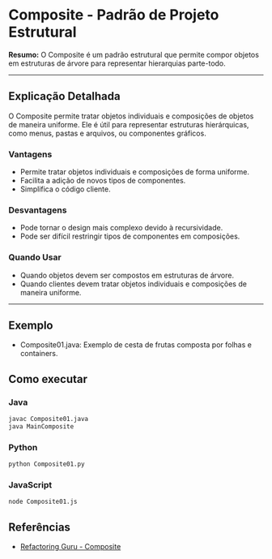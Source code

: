 # Composite - Padrão de Projeto Estrutural

**Resumo:**
O Composite é um padrão estrutural que permite compor objetos em estruturas de árvore para representar hierarquias parte-todo.

---

## Explicação Detalhada
O Composite permite tratar objetos individuais e composições de objetos de maneira uniforme. Ele é útil para representar estruturas hierárquicas, como menus, pastas e arquivos, ou componentes gráficos.

### Vantagens
- Permite tratar objetos individuais e composições de forma uniforme.
- Facilita a adição de novos tipos de componentes.
- Simplifica o código cliente.

### Desvantagens
- Pode tornar o design mais complexo devido à recursividade.
- Pode ser difícil restringir tipos de componentes em composições.

### Quando Usar
- Quando objetos devem ser compostos em estruturas de árvore.
- Quando clientes devem tratar objetos individuais e composições de maneira uniforme.

---

## Exemplo
- Composite01.java: Exemplo de cesta de frutas composta por folhas e containers.

## Como executar

### Java
```bash
javac Composite01.java
java MainComposite
```

### Python
```bash
python Composite01.py
```

### JavaScript
```bash
node Composite01.js
```

## Referências
- [Refactoring Guru - Composite](https://refactoring.guru/pt-br/design-patterns/composite)
